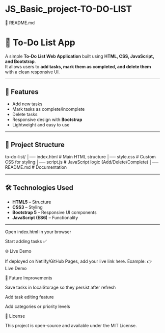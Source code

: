 # JS_Basic_project-TO-DO-LIST
📄 README.md
# 📝 To-Do List App

A simple **To-Do List Web Application** built using **HTML, CSS, JavaScript, and Bootstrap**.  
It allows users to **add tasks, mark them as completed, and delete them** with a clean responsive UI.

---

## 🚀 Features
- Add new tasks  
- Mark tasks as complete/incomplete  
- Delete tasks  
- Responsive design with **Bootstrap**  
- Lightweight and easy to use  

---

## 📂 Project Structure


to-do-list/
│── index.html # Main HTML structure
│── style.css # Custom CSS for styling
│── script.js # JavaScript logic (Add/Delete/Complete)
│── README.md # Documentation


---

## 🛠️ Technologies Used
- **HTML5** – Structure  
- **CSS3** – Styling  
- **Bootstrap 5** – Responsive UI components  
- **JavaScript (ES6)** – Functionality  

---


Open index.html in your browser

Start adding tasks ✅

🌐 Live Demo

If deployed on Netlify/GitHub Pages, add your live link here.
Example:
👉 Live Demo


📌 Future Improvements

Save tasks in localStorage so they persist after refresh

Add task editing feature

Add categories or priority levels

📜 License

This project is open-source and available under the MIT License.
